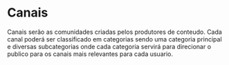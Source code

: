 # Canais

Canais serão as comunidades criadas pelos produtores de conteudo. Cada canal poderá ser classificado em categorias sendo uma categoria principal e diversas subcategorias onde cada categoria servirá para direcionar o publico para os canais mais relevantes para cada usuario.
